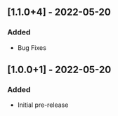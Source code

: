 ## [1.1.0+4] - 2022-05-20
### Added
- Bug Fixes

## [1.0.0+1] - 2022-05-20
### Added
- Initial pre-release